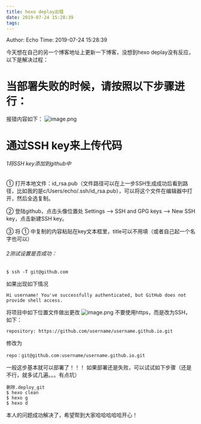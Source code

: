 ```yaml
---
title: hexo deplay出错
date: 2019-07-24 15:28:39
tags:
---
```


Author: Echo
Time: 2019-07-24 15:28:39

今天想在自己的另一个博客地址上更新一下博客，没想到hexo deplay没有反应，以下是解决过程：

# 当部署失败的时候，请按照以下步骤进行：
报错内容如下：
![image.png](https://upload-images.jianshu.io/upload_images/11846892-380d07b43c8f919a.png?imageMogr2/auto-orient/strip%7CimageView2/2/w/1240)
# 通过SSH key来上传代码
###### 1将SSH key添加到github中
① 打开本地文件：id_rsa.pub（文件路径可以在上一步SSH生成成功后看到路径，比如我的是c/Users/echo/.ssh/id_rsa.pub），可以将这个文件在编辑器中打开，然后全选复制。

② 登陆github，点击头像位置处 Settings ——> SSH and GPG keys ——> New SSH key，点击新建SSH key。

③ 将 ① 中复制的内容粘贴在key文本框里，title可以不用填（或者自己起一个名字也可以）
###### 2测试设置是否成功：
```
$ ssh -T git@github.com
```
如果出现如下情况
```
Hi username! You've successfully authenticated, but GitHub does not 
provide shell access.
```
将项目中如下位置文件做出更改
![image.png](https://upload-images.jianshu.io/upload_images/11846892-9dc350788418a979.png?imageMogr2/auto-orient/strip%7CimageView2/2/w/1240)
不要使用https，而是改为SSH，如下：
```
repository: https://github.com/username/username.github.io.git
```
修改为
```
repo：git@github.com:username/username.github.io.git
```
一般这步基本就可以部署了！！！
如果部署还是失败，可以试试如下步骤（还是不行，就多试几遍。。。有点坑）
```
删除.deploy_git
$ hexo clean 
$ hexo g
$ hexo d
```
本人的问题成功解决了，希望帮到大家哈哈哈哈哈开心！



